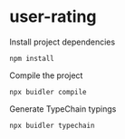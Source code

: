 # user-rating

Install project dependencies

    npm install

Compile the project

    npx buidler compile

Generate TypeChain typings

    npx buidler typechain
